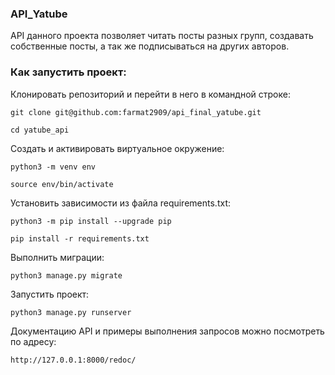 ### API_Yatube

API данного проекта позволяет читать посты разных групп, создавать собственные посты, а так же подписываться на других авторов.

### Как запустить проект:

Клонировать репозиторий и перейти в него в командной строке:

```
git clone git@github.com:farmat2909/api_final_yatube.git
```

```
cd yatube_api
```

Cоздать и активировать виртуальное окружение:

```
python3 -m venv env
```

```
source env/bin/activate
```

Установить зависимости из файла requirements.txt:

```
python3 -m pip install --upgrade pip
```

```
pip install -r requirements.txt
```

Выполнить миграции:

```
python3 manage.py migrate
```

Запустить проект:

```
python3 manage.py runserver
```

Документацию API и примеры выполнения запросов можно посмотреть по адресу:

```
http://127.0.0.1:8000/redoc/
```
